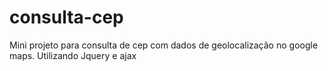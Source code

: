 # consulta-cep
Mini projeto para consulta de cep com dados de geolocalização no google maps. Utilizando Jquery e ajax

